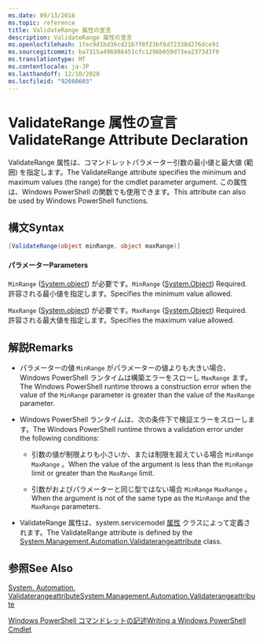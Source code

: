 ```yaml
---
ms.date: 09/13/2016
ms.topic: reference
title: ValidateRange 属性の宣言
description: ValidateRange 属性の宣言
ms.openlocfilehash: 1fec9d1bd36cd21b7f0f23bf6d72338d276dce91
ms.sourcegitcommit: ba7315a496986451cfc1296b659d73ea2373d3f0
ms.translationtype: MT
ms.contentlocale: ja-JP
ms.lasthandoff: 12/10/2020
ms.locfileid: "92660603"
---
```

# <a name="validaterange-attribute-declaration"></a><span data-ttu-id="70730-103">ValidateRange 属性の宣言</span><span class="sxs-lookup"><span data-stu-id="70730-103">ValidateRange Attribute Declaration</span></span>

<span data-ttu-id="70730-104">ValidateRange 属性は、コマンドレットパラメーター引数の最小値と最大値 (範囲) を指定します。</span><span class="sxs-lookup"><span data-stu-id="70730-104">The ValidateRange attribute specifies the minimum and maximum values (the range) for the cmdlet parameter argument.</span></span> <span data-ttu-id="70730-105">この属性は、Windows PowerShell の関数でも使用できます。</span><span class="sxs-lookup"><span data-stu-id="70730-105">This attribute can also be used by Windows PowerShell functions.</span></span>

## <a name="syntax"></a><span data-ttu-id="70730-106">構文</span><span class="sxs-lookup"><span data-stu-id="70730-106">Syntax</span></span>

```csharp
[ValidateRange(object minRange, object maxRange)]
```

#### <a name="parameters"></a><span data-ttu-id="70730-107">パラメーター</span><span class="sxs-lookup"><span data-stu-id="70730-107">Parameters</span></span>

<span data-ttu-id="70730-108">`MinRange` ([System.object](/dotnet/api/system.object)) が必要です。</span><span class="sxs-lookup"><span data-stu-id="70730-108">`MinRange` ([System.Object](/dotnet/api/system.object)) Required.</span></span> <span data-ttu-id="70730-109">許容される最小値を指定します。</span><span class="sxs-lookup"><span data-stu-id="70730-109">Specifies the minimum value allowed.</span></span>

<span data-ttu-id="70730-110">`MaxRange` ([System.object](/dotnet/api/system.object)) が必要です。</span><span class="sxs-lookup"><span data-stu-id="70730-110">`MaxRange` ([System.Object](/dotnet/api/system.object)) Required.</span></span> <span data-ttu-id="70730-111">許容される最大値を指定します。</span><span class="sxs-lookup"><span data-stu-id="70730-111">Specifies the maximum value allowed.</span></span>

## <a name="remarks"></a><span data-ttu-id="70730-112">解説</span><span class="sxs-lookup"><span data-stu-id="70730-112">Remarks</span></span>

- <span data-ttu-id="70730-113">パラメーターの値 `MinRange` がパラメーターの値よりも大きい場合、Windows PowerShell ランタイムは構築エラーをスローし `MaxRange` ます。</span><span class="sxs-lookup"><span data-stu-id="70730-113">The Windows PowerShell runtime throws a construction error when the value of the `MinRange` parameter is greater than the value of the `MaxRange` parameter.</span></span>

- <span data-ttu-id="70730-114">Windows PowerShell ランタイムは、次の条件下で検証エラーをスローします。</span><span class="sxs-lookup"><span data-stu-id="70730-114">The Windows PowerShell runtime throws a validation error under the following conditions:</span></span>

  - <span data-ttu-id="70730-115">引数の値が制限よりも小さいか、または制限を超えている場合 `MinRange` `MaxRange` 。</span><span class="sxs-lookup"><span data-stu-id="70730-115">When the value of the argument is less than the `MinRange` limit or greater than the `MaxRange` limit.</span></span>

  - <span data-ttu-id="70730-116">引数がおよびパラメーターと同じ型ではない場合 `MinRange` `MaxRange` 。</span><span class="sxs-lookup"><span data-stu-id="70730-116">When the argument is not of the same type as the `MinRange` and the `MaxRange` parameters.</span></span>

- <span data-ttu-id="70730-117">ValidateRange 属性は、system.servicemodel [属性](/dotnet/api/System.Management.Automation.ValidateRangeAttribute) クラスによって定義されます。</span><span class="sxs-lookup"><span data-stu-id="70730-117">The ValidateRange attribute is defined by the [System.Management.Automation.Validaterangeattribute](/dotnet/api/System.Management.Automation.ValidateRangeAttribute) class.</span></span>

## <a name="see-also"></a><span data-ttu-id="70730-118">参照</span><span class="sxs-lookup"><span data-stu-id="70730-118">See Also</span></span>

[<span data-ttu-id="70730-119">System. Automation. Validaterangeattribute</span><span class="sxs-lookup"><span data-stu-id="70730-119">System.Management.Automation.Validaterangeattribute</span></span>](/dotnet/api/System.Management.Automation.ValidateRangeAttribute)

[<span data-ttu-id="70730-120">Windows PowerShell コマンドレットの記述</span><span class="sxs-lookup"><span data-stu-id="70730-120">Writing a Windows PowerShell Cmdlet</span></span>](./writing-a-windows-powershell-cmdlet.md)
